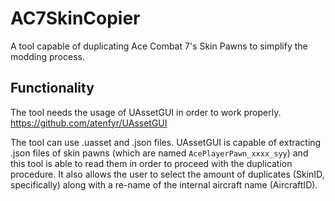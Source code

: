 # AC7SkinCopier
A tool capable of duplicating Ace Combat 7's Skin Pawns to simplify the modding process.

## Functionality
The tool needs the usage of UAssetGUI in order to work properly. https://github.com/atenfyr/UAssetGUI

The tool can use .uasset and .json files. UAssetGUI is capable of extracting .json files of skin pawns (which are named `AcePlayerPawn_xxxx_syy`) and this tool is able to read them in order to proceed with the duplication procedure. It also allows the user to select the amount of duplicates (SkinID, specifically) along with a re-name of the internal aircraft name (AircraftID). 
